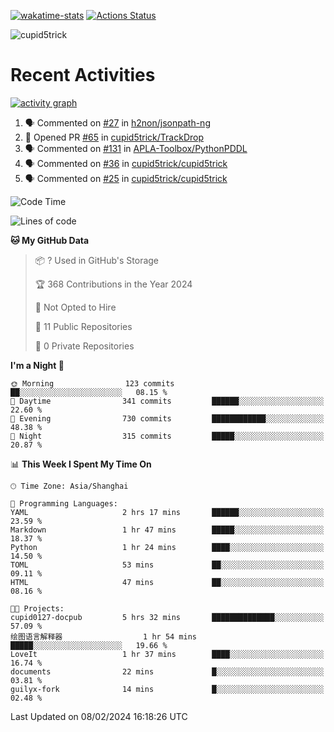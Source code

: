 [![wakatime-stats](https://github.com/cupid5trick/cupid5trick/workflows/wakatime-stats/badge.svg)](https://github.com/cupid5trick/cupid5trick/actions)
[![Actions Status](https://github.com/cupid5trick/cupid5trick/workflows/update-gh-activity/badge.svg)](https://github.com/cupid5trick/cupid5trick/actions)

![cupid5trick](https://socialify.git.ci/cupid5trick/cupid5trick/image?description=1&font=KoHo&forks=1&issues=1&language=1&name=1&owner=1&pattern=Signal&pulls=1&stargazers=1&theme=Light)

# Recent Activities

[![activity graph](https://github-readme-activity-graph.vercel.app/graph?username=cupid5trick&theme=github-dark-dimmed&custom_title=cupid5trick%20Activity%20Graph&hide_border=true)](https://github.com/ashutosh00710/github-readme-activity-graph)


<!--START_SECTION:activity-->
1. 🗣 Commented on [#27](https://github.com/h2non/jsonpath-ng/issues/27#issuecomment-1878332655) in [h2non/jsonpath-ng](https://github.com/h2non/jsonpath-ng)
2. 💪 Opened PR [#65](https://github.com/cupid5trick/TrackDrop/pull/65) in [cupid5trick/TrackDrop](https://github.com/cupid5trick/TrackDrop)
3. 🗣 Commented on [#131](https://github.com/APLA-Toolbox/PythonPDDL/issues/131#issuecomment-1842782562) in [APLA-Toolbox/PythonPDDL](https://github.com/APLA-Toolbox/PythonPDDL)
4. 🗣 Commented on [#36](https://github.com/cupid5trick/cupid5trick/issues/36#issuecomment-1829219514) in [cupid5trick/cupid5trick](https://github.com/cupid5trick/cupid5trick)
5. 🗣 Commented on [#25](https://github.com/cupid5trick/cupid5trick/issues/25#issuecomment-1829210546) in [cupid5trick/cupid5trick](https://github.com/cupid5trick/cupid5trick)
<!--END_SECTION:activity-->

<!--START_SECTION:waka-->
![Code Time](http://img.shields.io/badge/Code%20Time-275%20hrs%2052%20mins-blue)

![Lines of code](https://img.shields.io/badge/From%20Hello%20World%20I%27ve%20Written-4.3%20million%20lines%20of%20code-blue)

**🐱 My GitHub Data** 

> 📦 ? Used in GitHub's Storage 
 > 
> 🏆 368 Contributions in the Year 2024
 > 
> 🚫 Not Opted to Hire
 > 
> 📜 11 Public Repositories 
 > 
> 🔑 0 Private Repositories 
 > 
**I'm a Night 🦉** 

```text
🌞 Morning                123 commits         ██░░░░░░░░░░░░░░░░░░░░░░░   08.15 % 
🌆 Daytime                341 commits         ██████░░░░░░░░░░░░░░░░░░░   22.60 % 
🌃 Evening                730 commits         ████████████░░░░░░░░░░░░░   48.38 % 
🌙 Night                  315 commits         █████░░░░░░░░░░░░░░░░░░░░   20.87 % 
```


📊 **This Week I Spent My Time On** 

```text
🕑︎ Time Zone: Asia/Shanghai

💬 Programming Languages: 
YAML                     2 hrs 17 mins       ██████░░░░░░░░░░░░░░░░░░░   23.59 % 
Markdown                 1 hr 47 mins        █████░░░░░░░░░░░░░░░░░░░░   18.37 % 
Python                   1 hr 24 mins        ████░░░░░░░░░░░░░░░░░░░░░   14.50 % 
TOML                     53 mins             ██░░░░░░░░░░░░░░░░░░░░░░░   09.11 % 
HTML                     47 mins             ██░░░░░░░░░░░░░░░░░░░░░░░   08.16 % 

🐱‍💻 Projects: 
cupid0127-docpub         5 hrs 32 mins       ██████████████░░░░░░░░░░░   57.09 % 
绘图语言解释器                  1 hr 54 mins        █████░░░░░░░░░░░░░░░░░░░░   19.66 % 
LoveIt                   1 hr 37 mins        ████░░░░░░░░░░░░░░░░░░░░░   16.74 % 
documents                22 mins             █░░░░░░░░░░░░░░░░░░░░░░░░   03.81 % 
guilyx-fork              14 mins             █░░░░░░░░░░░░░░░░░░░░░░░░   02.48 % 
```


 Last Updated on 08/02/2024 16:18:26 UTC
<!--END_SECTION:waka-->
